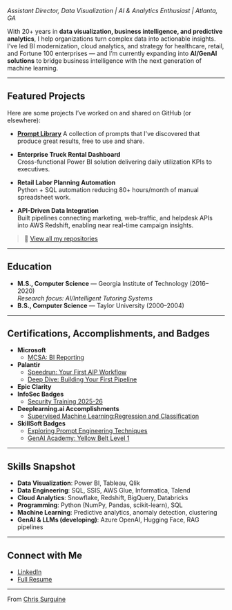 *Assistant Director, Data Visualization \| AI & Analytics Enthusiast \| Atlanta, GA*  

With 20+ years in **data visualization, business intelligence, and predictive analytics**, I help organizations turn complex data into actionable insights. I’ve led BI modernization, cloud analytics, and strategy for healthcare, retail, and Fortune 100 enterprises — and I’m currently expanding into **AI/GenAI solutions** to bridge business intelligence with the next generation of machine learning.  

---

## Featured Projects
Here are some projects I’ve worked on and shared on GitHub (or elsewhere):  

- [**Prompt Library**](https://surguine.notion.site/lib)
  A collection of prompts that I've discovered that produce great results, free to use and share.

- **Enterprise Truck Rental Dashboard**  
  Cross-functional Power BI solution delivering daily utilization KPIs to executives.   

- **Retail Labor Planning Automation**  
  Python + SQL automation reducing 80+ hours/month of manual spreadsheet work.  

- **API-Driven Data Integration**  
  Built pipelines connecting marketing, web-traffic, and helpdesk APIs into AWS Redshift, enabling near real-time campaign insights.  

> 🔗 [View all my repositories](https://github.com/csurguine?tab=repositories)  

---

## Education
- **M.S., Computer Science** — Georgia Institute of Technology (2016–2020)  
  *Research focus: AI/Intelligent Tutoring Systems*  
- **B.S., Computer Science** — Taylor University (2000–2004)  

---

## Certifications, Accomplishments, and Badges
- **Microsoft**
  - [MCSA: BI Reporting](https://www.credly.com/badges/3011ba97-27de-4ed6-a4ee-350d049f50c5)
- **Palantir**
  - [Speedrun: Your First AIP Workflow](https://verify.skilljar.com/c/wx8qd39su27o)
  - [Deep Dive: Building Your First Pipeline](https://verify.skilljar.com/c/7f9ouprnjsnu)
- **Epic Clarity**
- **InfoSec Badges**
  - [Security Training 2025-26](https://eu.knowbe4.com/enrollments/393997854/certificate.pdf)
- **Deeplearning.ai Accomplishments**
  - [Supervised Machine Learning:Regression and Classification](https://www.coursera.org/account/accomplishments/verify/74P42G2AH50V)
- **SkillSoft Badges**
  - [Exploring Prompt Engineering Techniques](https://skillsoft.digitalbadges.skillsoft.com/ff99d739-f3c1-4203-a22e-157683b18089)
  - [GenAI Academy: Yellow Belt Level 1](https://nttdataservices.digitalbadges.skillsoft.com/8a96256a-411e-426f-ac30-115e45f430c8#acc.J0utPnSI)
---

## Skills Snapshot
- **Data Visualization**: Power BI, Tableau, Qlik  
- **Data Engineering**: SQL, SSIS, AWS Glue, Informatica, Talend  
- **Cloud Analytics**: Snowflake, Redshift, BigQuery, Databricks  
- **Programming**: Python (NumPy, Pandas, scikit-learn), SQL  
- **Machine Learning**: Predictive analytics, anomaly detection, clustering  
- **GenAI & LLMs (developing)**: Azure OpenAI, Hugging Face, RAG pipelines  

---

## Connect with Me
- [LinkedIn](https://linkedin.com/in/chriss)
- [Full Resume](https://github.com/csurguine/csurguine.github.io/blob/9a2702cc781282bc228e67f6c7863b37908f765a/_includes/Christopher%20Surguine.pdf)

---
From [Chris Surguine](https://github.com/csurguine)

